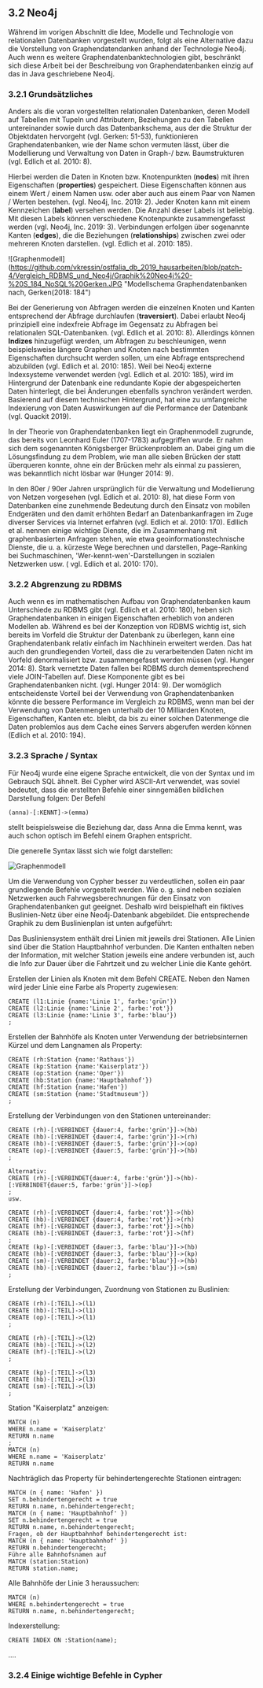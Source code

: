 ## 3.2 Neo4j
Während im vorigen Abschnitt die Idee, Modelle und Technologie von relationalen Datenbanken vorgestellt wurden, folgt als eine Alternative dazu die Vorstellung von Graphendatendanken anhand der Technologie Neo4j. Auch wenn es weitere Graphendatenbanktechnologien gibt, beschränkt sich diese Arbeit bei der Beschreibung von Graphendatenbanken einzig auf das in Java geschriebene Neo4j. 

### 3.2.1 Grundsätzliches 

Anders als die voran vorgestellten relationalen Datenbanken, deren Modell auf Tabellen mit Tupeln und Attributern, Beziehungen zu den Tabellen untereinander sowie durch das Datenbankschema, aus der die Struktur der Objektdaten hervorgeht (vgl. Gerken: 51-53), funktionieren Graphendatenbanken, wie der Name schon vermuten lässt, über die Modellierung und Verwaltung von Daten in Graph-/ bzw. Baumstrukturen (vgl. Edlich et al. 2010: 8). 

Hierbei werden die Daten in Knoten bzw. Knotenpunkten (**nodes**) mit ihren Eigenschaften (**properties**) gespeichert. Diese Eigenschaften können aus einem Wert / einem Namen usw. oder aber auch aus einem Paar von Namen / Werten bestehen. (vgl. Neo4j, Inc. 2019: 2). Jeder Knoten kann mit einem Kennzeichen (**label**) versehen werden. Die Anzahl dieser Labels ist beliebig. Mit diesen Labels können verschiedene Knotenpunkte zusammengefasst werden (vgl. Neo4j, Inc. 2019: 3). Verbindungen erfolgen über sogenannte Kanten (**edges**), die die Beziehungen (**relationships**) zwischen zwei oder mehreren Knoten darstellen. (vgl. Edlich et al. 2010: 185). 

![Graphenmodell](https://github.com/vkressin/ostfalia_db_2019_hausarbeiten/blob/patch-4/Vergleich_RDBMS_und_Neo4j/Graphik%20Neo4j%20-%20S_184_NoSQL%20Gerken.JPG "Modellschema Graphendatenbanken nach, Gerken\(2018: 184\")


Bei der Generierung von Abfragen werden die einzelnen Knoten und Kanten entsprechend der Abfrage durchlaufen (**traversiert**). Dabei erlaubt Neo4j prinzipiell eine indexfreie Abfrage im Gegensatz zu Abfragen bei relationalen SQL-Datenbanken. (vgl. Edlich et al. 2010: 8). Allerdings können **Indizes** hinzugefügt werden, um Abfragen zu beschleunigen, wenn beispielsweise längere Graphen und Knoten nach bestimmten Eigenschaften durchsucht werden sollen, um eine Abfrage entsprechend abzubilden (vgl. Edlich et al. 2010: 185). Weil bei Neo4j externe Indexsysteme verwendet werden (vgl. Edlich et al. 2010: 185), wird im Hintergrund der Datenbank eine redundante Kopie der abgespeicherten Daten hinterlegt, die bei Änderungen ebenfalls synchron verändert werden. Basierend auf diesem technischen Hintergrund, hat eine zu umfangreiche Indexierung von Daten Auswirkungen auf die Performance der Datenbank (vgl. Quackit 2019).

In der Theorie von Graphendatenbanken liegt ein Graphenmodell zugrunde, das bereits  von Leonhard Euler (1707-1783) aufgegriffen wurde. Er nahm sich dem sogenannten Königsberger Brückenproblem an. Dabei ging um die Lösungsfindung zu dem Problem, wie man alle sieben Brücken der statt überqueren konnte, ohne ein der Brücken mehr als einmal zu passieren, was bekanntlich nicht lösbar war (Hunger 2014: 9).

In den 80er / 90er Jahren ursprünglich für die Verwaltung und Modellierung von Netzen vorgesehen (vgl. Edlich et al. 2010: 8), hat diese Form von Datenbanken eine zunehmende Bedeutung durch den Einsatz von mobilen Endgeräten und den damit erhöhten Bedarf an Datenbankanfragen im Zuge diverser Services via Internet erfahren (vgl. Edlich et al. 2010: 170). Edllich et al. nennen einige wichtige Dienste, die im Zusammenhang mit graphenbasierten Anfragen stehen, wie etwa geoinformationstechnische Dienste, die u. a. kürzeste Wege berechnen und darstellen, Page-Ranking bei Suchmaschinen, 'Wer-kennt-wen'-Darstellungen in sozialen Netzwerken usw. ( vgl. Edlich et al. 2010: 170).

### 3.2.2 Abgrenzung zu RDBMS

Auch wenn es im mathematischen Aufbau von Graphendatenbanken kaum Unterschiede zu RDBMS gibt (vgl. Edlich et al. 2010: 180), heben sich Graphendatenbanken in einigen Eigenschaften erheblich von anderen Modellen ab. Während es bei der Konzeption von RDBMS wichtig ist, sich bereits im Vorfeld die Struktur der Datenbank zu überlegen, kann eine Graphendatenbank relativ einfach im Nachhinein erweitert werden. Das hat auch den grundlegenden Vorteil, dass die zu verarbeitenden Daten nicht im Vorfeld denormalisiert bzw. zusammengefasst werden müssen (vgl. Hunger 2014: 8). Stark vernetzte Daten fallen bei RDBMS durch dementsprechend viele JOIN-Tabellen auf. Diese Komponente gibt es bei Graphendatenbanken nicht. (vgl. Hunger 2014: 9).
Der womöglich entscheidenste Vorteil bei der Verwendung von Graphendatenbanken könnte die bessere Performance im Vergleich zu RDBMS, wenn man bei der Verwendung von Datenmengen unterhalb der 10 Milliarden Knoten, Eigenschaften, Kanten etc. bleibt, da bis zu einer solchen Datenmenge die Daten problemlos aus dem Cache eines Servers abgerufen werden können (Edlich et al. 2010: 194).

### 3.2.3 Sprache / Syntax

Für Neo4j wurde eine eigene Sprache entwickelt, die von der Syntax und im Gebrauch SQL ähnelt. Bei Cypher wird ASCII-Art verwendet, was soviel bedeutet, dass die erstellten Befehle einer sinngemäßen bildlichen Darstellung folgen: Der Befehl 

~~~~cypher
(anna)-[:KENNT]->(emma)
~~~~

stellt beispielsweise die Beziehung dar, dass Anna die Emma kennt, was auch schon optisch im Befehl einem Graphen entspricht.

Die generelle Syntax lässt sich wie folgt darstellen:

![Graphenmodell](https://github.com/vkressin/ostfalia_db_2019_hausarbeiten/blob/patch-4/Vergleich_RDBMS_und_Neo4j/Fiktives%20Buslinien-System_Vers.4.0.png "Buslinien-Netzplan")

Um die Verwendung von Cypher besser zu verdeutlichen, sollen ein paar grundlegende Befehle vorgestellt werden. Wie o. g. sind neben sozialen Netzwerken auch Fahrwegsberechnungen für den Einsatz von Graphendatenbanken gut geeignet. Deshalb wird beispielhaft ein fiktives Buslinien-Netz über eine Neo4j-Datenbank abgebildet.
Die entsprechende Graphik zu dem Buslinienplan ist unten aufgeführt:


Das Busliniensystem enthält drei Linien mit jeweils drei Stationen. Alle Linien sind über die Station Hauptbahnhof verbunden. Die Kanten enthalten neben der Information, mit welcher Station jeweils eine andere verbunden ist, auch die Info zur Dauer über die Fahrtzeit und zu welcher Linie die Kante gehört. 

Erstellen der Linien als Knoten mit dem Befehl CREATE. Neben den Namen wird jeder Linie eine Farbe als Property zugewiesen:
~~~~
CREATE (l1:Linie {name:'Linie 1', farbe:'grün'})
CREATE (l2:Linie {name:'Linie 2', farbe:'rot'})
CREATE (l3:Linie {name:'Linie 3', farbe:'blau'})
;
~~~~


Erstellen der Bahnhöfe als Knoten unter Verwendung der betriebsinternen Kürzel und dem Langnamen als Property:
~~~~
CREATE (rh:Station {name:'Rathaus'})
CREATE (kp:Station {name:'Kaiserplatz'})
CREATE (op:Station {name:'Oper'})
CREATE (hb:Station {name:'Hauptbahnhof'})
CREATE (hf:Station {name:'Hafen'})
CREATE (sm:Station {name:'Stadtmuseum'})
;
~~~~

Erstellung der Verbindungen von den Stationen untereinander:
~~~~
CREATE (rh)-[:VERBINDET {dauer:4, farbe:'grün'}]->(hb)
CREATE (hb)-[:VERBINDET {dauer:4, farbe:'grün'}]->(rh)
CREATE (hb)-[:VERBINDET {dauer:5, farbe:'grün'}]->(op)
CREATE (op)-[:VERBINDET {dauer:5, farbe:'grün'}]->(hb)
;

Alternativ:
CREATE (rh)-[:VERBINDET{dauer:4, farbe:'grün'}]->(hb)-[:VERBINDET{dauer:5, farbe:'grün'}]->(op)
;
usw.
~~~~

~~~~
CREATE (rh)-[:VERBINDET {dauer:4, farbe:'rot'}]->(hb)
CREATE (hb)-[:VERBINDET {dauer:4, farbe:'rot'}]->(rh)
CREATE (hf)-[:VERBINDET {dauer:3, farbe:'rot'}]->(hb)
CREATE (hb)-[:VERBINDET {dauer:3, farbe:'rot'}]->(hf)
;
CREATE (kp)-[:VERBINDET {dauer:3, farbe:'blau'}]->(hb)
CREATE (hb)-[:VERBINDET {dauer:3, farbe:'blau'}]->(kp)
CREATE (sm)-[:VERBINDET {dauer:2, farbe:'blau'}]->(hb)
CREATE (hb)-[:VERBINDET {dauer:2, farbe:'blau'}]->(sm)
;
~~~~

Erstellung der Verbindungen, Zuordnung von Stationen zu Buslinien:
~~~~
CREATE (rh)-[:TEIL]->(l1)
CREATE (hb)-[:TEIL]->(l1)
CREATE (op)-[:TEIL]->(l1)
;

CREATE (rh)-[:TEIL]->(l2)
CREATE (hb)-[:TEIL]->(l2)
CREATE (hf)-[:TEIL]->(l2)
;

CREATE (kp)-[:TEIL]->(l3)
CREATE (hb)-[:TEIL]->(l3)
CREATE (sm)-[:TEIL]->(l3)
;
~~~~

Station "Kaiserplatz" anzeigen:
~~~~
MATCH (n)
WHERE n.name = 'Kaiserplatz' 
RETURN n.name
;
MATCH (n)
WHERE n.name = 'Kaiserplatz' 
RETURN n.name
~~~~

Nachträglich das Property für behindertengerechte Stationen eintragen:
~~~~
MATCH (n { name: 'Hafen' })
SET n.behindertengerecht = true
RETURN n.name, n.behindertengerecht;
MATCH (n { name: 'Hauptbahnhof' })
SET n.behindertengerecht = true
RETURN n.name, n.behindertengerecht;
Fragen, ob der Hauptbahnhof behindertengerecht ist:
MATCH (n { name: 'Hauptbahnhof' })
RETURN n.behindertengerecht;
Führe alle Bahnhofsnamen auf
MATCH (station:Station)
RETURN station.name;
~~~~

Alle Bahnhöfe der Linie 3 heraussuchen:
~~~~
MATCH (n) 
WHERE n.behindertengerecht = true
RETURN n.name, n.behindertengerecht;
~~~~

Indexerstellung:
~~~~
CREATE INDEX ON :Station(name);
~~~~
....

### 3.2.4 Einige wichtige Befehle in Cypher



